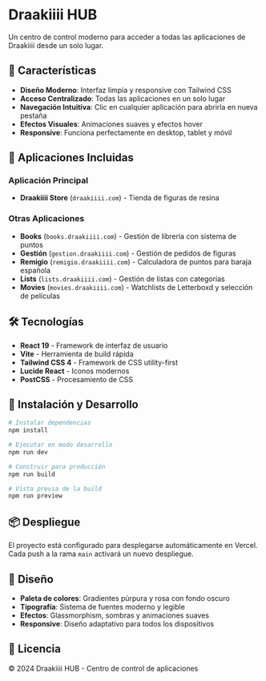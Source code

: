 # Draakiiii HUB

Un centro de control moderno para acceder a todas las aplicaciones de Draakiiii desde un solo lugar.

## 🚀 Características

- **Diseño Moderno**: Interfaz limpia y responsive con Tailwind CSS
- **Acceso Centralizado**: Todas las aplicaciones en un solo lugar
- **Navegación Intuitiva**: Clic en cualquier aplicación para abrirla en nueva pestaña
- **Efectos Visuales**: Animaciones suaves y efectos hover
- **Responsive**: Funciona perfectamente en desktop, tablet y móvil

## 📱 Aplicaciones Incluidas

### Aplicación Principal
- **Draakiiii Store** (`draakiiii.com`) - Tienda de figuras de resina

### Otras Aplicaciones
- **Books** (`books.draakiiii.com`) - Gestión de librería con sistema de puntos
- **Gestión** (`gestion.draakiiii.com`) - Gestión de pedidos de figuras
- **Remigio** (`remigio.draakiiii.com`) - Calculadora de puntos para baraja española
- **Lists** (`lists.draakiiii.com`) - Gestión de listas con categorías
- **Movies** (`movies.draakiiii.com`) - Watchlists de Letterboxd y selección de películas

## 🛠️ Tecnologías

- **React 19** - Framework de interfaz de usuario
- **Vite** - Herramienta de build rápida
- **Tailwind CSS 4** - Framework de CSS utility-first
- **Lucide React** - Iconos modernos
- **PostCSS** - Procesamiento de CSS

## 🚀 Instalación y Desarrollo

```bash
# Instalar dependencias
npm install

# Ejecutar en modo desarrollo
npm run dev

# Construir para producción
npm run build

# Vista previa de la build
npm run preview
```

## 📦 Despliegue

El proyecto está configurado para desplegarse automáticamente en Vercel. Cada push a la rama `main` activará un nuevo despliegue.

## 🎨 Diseño

- **Paleta de colores**: Gradientes púrpura y rosa con fondo oscuro
- **Tipografía**: Sistema de fuentes moderno y legible
- **Efectos**: Glassmorphism, sombras y animaciones suaves
- **Responsive**: Diseño adaptativo para todos los dispositivos

## 📄 Licencia

© 2024 Draakiiii HUB - Centro de control de aplicaciones
